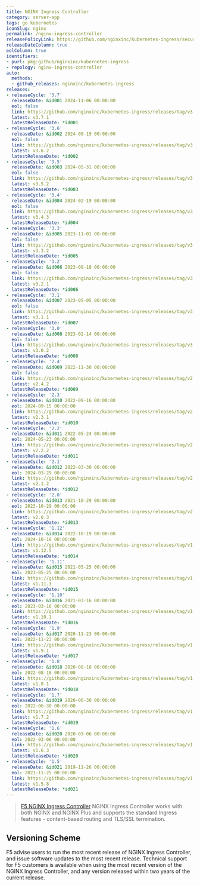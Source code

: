 ```yaml
---
title: NGINX Ingress Controller
category: server-app
tags: go kubernetes
iconSlug: nginx
permalink: /nginx-ingress-controller
releasePolicyLink: https://github.com/nginxinc/kubernetes-ingress/security
releaseDateColumn: true
eolColumn: true
identifiers:
- purl: pkg:github/nginxinc/kubernetes-ingress
- repology: nginx-ingress-controller
auto:
  methods:
  - github_releases: nginxinc/kubernetes-ingress
releases:
- releaseCycle: '3.7'
  releaseDate: &id001 2024-11-06 00:00:00
  eol: false
  link: https://github.com/nginxinc/kubernetes-ingress/releases/tag/v3.7.1
  latest: v3.7.1
  latestReleaseDate: *id001
- releaseCycle: '3.6'
  releaseDate: &id002 2024-08-19 00:00:00
  eol: false
  link: https://github.com/nginxinc/kubernetes-ingress/releases/tag/v3.6.2
  latest: v3.6.2
  latestReleaseDate: *id002
- releaseCycle: '3.5'
  releaseDate: &id003 2024-05-31 00:00:00
  eol: false
  link: https://github.com/nginxinc/kubernetes-ingress/releases/tag/v3.5.2
  latest: v3.5.2
  latestReleaseDate: *id003
- releaseCycle: '3.4'
  releaseDate: &id004 2024-02-19 00:00:00
  eol: false
  link: https://github.com/nginxinc/kubernetes-ingress/releases/tag/v3.4.3
  latest: v3.4.3
  latestReleaseDate: *id004
- releaseCycle: '3.3'
  releaseDate: &id005 2023-11-01 00:00:00
  eol: false
  link: https://github.com/nginxinc/kubernetes-ingress/releases/tag/v3.3.2
  latest: v3.3.2
  latestReleaseDate: *id005
- releaseCycle: '3.2'
  releaseDate: &id006 2023-08-18 00:00:00
  eol: false
  link: https://github.com/nginxinc/kubernetes-ingress/releases/tag/v3.2.1
  latest: v3.2.1
  latestReleaseDate: *id006
- releaseCycle: '3.1'
  releaseDate: &id007 2023-05-05 00:00:00
  eol: false
  link: https://github.com/nginxinc/kubernetes-ingress/releases/tag/v3.1.1
  latest: v3.1.1
  latestReleaseDate: *id007
- releaseCycle: '3.0'
  releaseDate: &id008 2023-02-14 00:00:00
  eol: false
  link: https://github.com/nginxinc/kubernetes-ingress/releases/tag/v3.0.2
  latest: v3.0.2
  latestReleaseDate: *id008
- releaseCycle: '2.4'
  releaseDate: &id009 2022-11-30 00:00:00
  eol: false
  link: https://github.com/nginxinc/kubernetes-ingress/releases/tag/v2.4.2
  latest: v2.4.2
  latestReleaseDate: *id009
- releaseCycle: '2.3'
  releaseDate: &id010 2022-09-16 00:00:00
  eol: 2024-09-15 00:00:00
  link: https://github.com/nginxinc/kubernetes-ingress/releases/tag/v2.3.1
  latest: v2.3.1
  latestReleaseDate: *id010
- releaseCycle: '2.2'
  releaseDate: &id011 2022-05-24 00:00:00
  eol: 2024-05-23 00:00:00
  link: https://github.com/nginxinc/kubernetes-ingress/releases/tag/v2.2.2
  latest: v2.2.2
  latestReleaseDate: *id011
- releaseCycle: '2.1'
  releaseDate: &id012 2022-03-30 00:00:00
  eol: 2024-03-29 00:00:00
  link: https://github.com/nginxinc/kubernetes-ingress/releases/tag/v2.1.2
  latest: v2.1.2
  latestReleaseDate: *id012
- releaseCycle: '2.0'
  releaseDate: &id013 2021-10-29 00:00:00
  eol: 2023-10-29 00:00:00
  link: https://github.com/nginxinc/kubernetes-ingress/releases/tag/v2.0.3
  latest: v2.0.3
  latestReleaseDate: *id013
- releaseCycle: '1.12'
  releaseDate: &id014 2022-10-19 00:00:00
  eol: 2024-10-18 00:00:00
  link: https://github.com/nginxinc/kubernetes-ingress/releases/tag/v1.12.5
  latest: v1.12.5
  latestReleaseDate: *id014
- releaseCycle: '1.11'
  releaseDate: &id015 2021-05-25 00:00:00
  eol: 2023-05-25 00:00:00
  link: https://github.com/nginxinc/kubernetes-ingress/releases/tag/v1.11.3
  latest: v1.11.3
  latestReleaseDate: *id015
- releaseCycle: '1.10'
  releaseDate: &id016 2021-03-16 00:00:00
  eol: 2023-03-16 00:00:00
  link: https://github.com/nginxinc/kubernetes-ingress/releases/tag/v1.10.1
  latest: v1.10.1
  latestReleaseDate: *id016
- releaseCycle: '1.9'
  releaseDate: &id017 2020-11-23 00:00:00
  eol: 2022-11-23 00:00:00
  link: https://github.com/nginxinc/kubernetes-ingress/releases/tag/v1.9.1
  latest: v1.9.1
  latestReleaseDate: *id017
- releaseCycle: '1.8'
  releaseDate: &id018 2020-08-18 00:00:00
  eol: 2022-08-18 00:00:00
  link: https://github.com/nginxinc/kubernetes-ingress/releases/tag/v1.8.1
  latest: v1.8.1
  latestReleaseDate: *id018
- releaseCycle: '1.7'
  releaseDate: &id019 2020-06-30 00:00:00
  eol: 2022-06-30 00:00:00
  link: https://github.com/nginxinc/kubernetes-ingress/releases/tag/v1.7.2
  latest: v1.7.2
  latestReleaseDate: *id019
- releaseCycle: '1.6'
  releaseDate: &id020 2020-03-06 00:00:00
  eol: 2022-03-06 00:00:00
  link: https://github.com/nginxinc/kubernetes-ingress/releases/tag/v1.6.3
  latest: v1.6.3
  latestReleaseDate: *id020
- releaseCycle: '1.5'
  releaseDate: &id021 2019-11-26 00:00:00
  eol: 2021-11-25 00:00:00
  link: https://github.com/nginxinc/kubernetes-ingress/releases/tag/v1.5.8
  latest: v1.5.8
  latestReleaseDate: *id021
---
```


> [F5 NGINX Ingress Controller](https://www.f5.com/products/nginx/nginx-ingress-controller) NGINX Ingress Controller works with both NGINX and NGINX Plus and supports the standard Ingress features - content-based routing and TLS/SSL termination.

## Versioning Scheme

F5 advise users to run the most recent release of NGINX Ingress Controller, and  issue software updates to the most recent release. Technical support for F5 customers is available when using the most recent version of the NGINX Ingress Controller, and any version released within two years of the current release.
